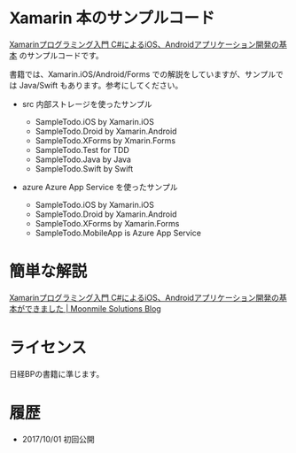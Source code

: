 # Xamarin 本のサンプルコード

[Xamarinプログラミング入門 C#によるiOS、Androidアプリケーション開発の基本](
https://www.amazon.co.jp/dp/4822253503) のサンプルコードです。

書籍では、Xamarin.iOS/Android/Forms での解説をしていますが、サンプルでは Java/Swift もあります。参考にしてください。

* src       内部ストレージを使ったサンプル
    * SampleTodo.iOS   by Xamarin.iOS
    * SampleTodo.Droid by Xamarin.Android
    * SampleTodo.XForms by Xmarin.Forms
    * SampleTodo.Test for TDD
    * SampleTodo.Java   by Java
    * SampleTodo.Swift  by Swift

* azure     Azure App Service を使ったサンプル
    * SampleTodo.iOS by Xamarin.iOS
    * SampleTodo.Droid by Xamarin.Android
    * SampleTodo.XForms by Xamarin.Forms
    * SampleTodo.MobileApp is Azure App Service

# 簡単な解説

[Xamarinプログラミング入門 C#によるiOS、Androidアプリケーション開発の基本ができました | Moonmile Solutions Blog](http://www.moonmile.net/blog/archives/8891 "Xamarinプログラミング入門 C#によるiOS、Androidアプリケーション開発の基本ができました | Moonmile Solutions Blog")

# ライセンス

日経BPの書籍に準じます。

# 履歴

* 2017/10/01 初回公開

